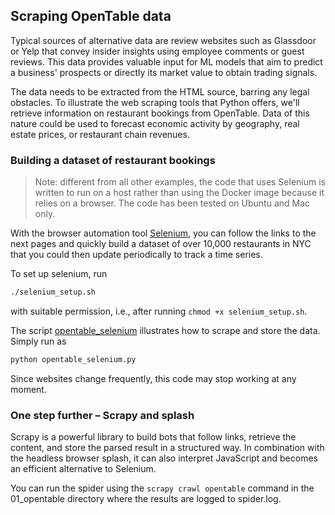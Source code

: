 ## Scraping OpenTable data

Typical sources of alternative data are review websites such as Glassdoor or Yelp that convey insider insights using employee comments or guest reviews. This data provides valuable input for ML models that aim to predict a business' prospects or directly its market value to obtain trading signals.

The data needs to be extracted from the HTML source, barring any legal obstacles. To illustrate the web scraping tools that Python offers, we'll retrieve information on restaurant bookings from OpenTable. Data of this nature could be used to forecast economic activity by geography, real estate prices, or restaurant chain revenues.

### Building a dataset of restaurant bookings

> Note: different from all other examples, the code that uses Selenium is written to run on a host rather than using the Docker image because it relies on a browser. The code has been tested on Ubuntu and Mac only.

With the browser automation tool [Selenium](https://www.seleniumhq.org/), you can follow the links to the next pages and quickly build a dataset of over 10,000 restaurants in NYC that you could then update periodically to track a time series.

To set up selenium, run 
```bash
./selenium_setup.sh
```
with suitable permission, i.e., after running `chmod +x selenium_setup.sh`.

The script [opentable_selenium](opentable_selenium.py) illustrates how to scrape and store the data. Simply run as 
```python
python opentable_selenium.py
```

Since websites change frequently, this code may stop working at any moment.

### One step further – Scrapy and splash

Scrapy is a powerful library to build bots that follow links, retrieve the content, and store the parsed result in a structured way. In combination with the headless browser splash, it can also interpret JavaScript and becomes an efficient alternative to Selenium. 

You can run the spider using the `scrapy crawl opentable` command in the 01_opentable directory where the results are logged to spider.log.




